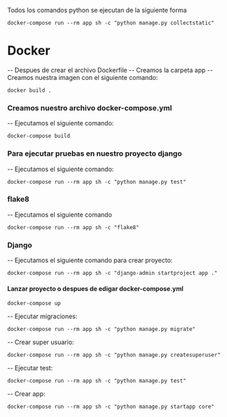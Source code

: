 Todos los comandos python se ejecutan de la siguiente forma

```shell
docker-compose run --rm app sh -c "python manage.py collectstatic"
```

# Docker
-- Despues de crear el archivo Dockerfile
-- Creamos la carpeta app
-- Creamos nuestra imagen con el siguiente comando:

```shell
docker build .
```

### Creamos nuestro archivo docker-compose.yml

-- Ejecutamos el siguiente comando:

```shell
docker-compose build
```

### Para ejecutar pruebas en nuestro proyecto django

-- Ejecutamos el siguiente comando:

```shell
docker-compose run --rm app sh -c "python manage.py test"
```

### flake8
-- Ejecutamos el siguiente comando

```shell
docker-compose run --rm app sh -c "flake8"
```

### Django
-- Ejecutamos el siguiente comando para crear proyecto:

```shell
docker-compose run --rm app sh -c "django-admin startproject app ."
```

#### Lanzar proyecto o despues de edigar docker-compose.yml
```shell
docker-compose up
```
-- Ejecutar migraciones:

```shell
docker-compose run --rm app sh -c "python manage.py migrate"
```
-- Crear super usuario:

```shell
docker-compose run --rm app sh -c "python manage.py createsuperuser"
```

-- Ejecutar test:

```shell
docker-compose run --rm app sh -c "python manage.py test"
```

-- Crear app:

```shell
docker-compose run --rm app sh -c "python manage.py startapp core"
```